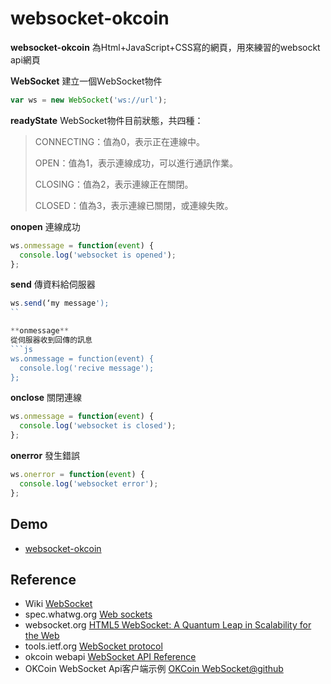 # websocket-okcoin

**websocket-okcoin** 為Html+JavaScript+CSS寫的網頁，用來練習的websockt api網頁

**ＷebSocket** 
建立一個ＷebSocket物件
```js 
var ws = new WebSocket('ws://url');
```
**readyState** 
WebSocket物件目前狀態，共四種：
>CONNECTING：值為0，表示正在連線中。
>
>OPEN：值為1，表示連線成功，可以進行通訊作業。
>
>CLOSING：值為2，表示連線正在關閉。
>
>CLOSED：值為3，表示連線已關閉，或連線失敗。


**onopen** 
連線成功
```js
ws.onmessage = function(event) {
  console.log('websocket is opened');
};
```
**send** 
傳資料給伺服器
```js
ws.send(‘my message');
``

**onmessage** 
從伺服器收到回傳的訊息
```js
ws.onmessage = function(event) {
  console.log('recive message');
};
```
**onclose** 
關閉連線
```js
ws.onmessage = function(event) {
  console.log('websocket is closed');
};
```
**onerror** 
發生錯誤
```js
ws.onerror = function(event) {
  console.log('websocket error');
};
```


## Demo
* [websocket-okcoin](https://cubshuang.github.io/websocket-okcoin/)

## Reference
* Wiki [WebSocket](https://zh.wikipedia.org/wiki/WebSocket)
* spec.whatwg.org [Web sockets](https://html.spec.whatwg.org/multipage/web-sockets.html#network)
* websocket.org [HTML5 WebSocket: A Quantum Leap in Scalability for the Web](http://www.websocket.org/quantum.html)
* tools.ietf.org [WebSocket protocol](https://tools.ietf.org/html/draft-abarth-thewebsocketprotocol-01)
* okcoin webapi [WebSocket API Reference](https://support.okcoin.com/hc/en-us/articles/360000754131-WebSocket-API-Reference)
* OKCoin WebSocket Api客户端示例 [OKCoin WebSocket@github](https://github.com/OKCoin/websocket)

